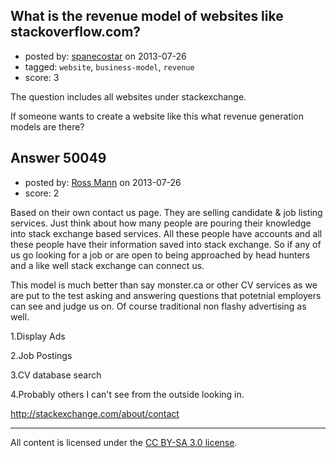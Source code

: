 ## What is the revenue model of websites like stackoverflow.com?

- posted by: [spanecostar](https://stackexchange.com/users/-1/26985-spanecostar) on 2013-07-26
- tagged: `website`, `business-model`, `revenue`
- score: 3

The question includes all websites under stackexchange.

If someone wants to create a website like this what revenue generation models are there?


## Answer 50049

- posted by: [Ross Mann](https://stackexchange.com/users/-1/27113-ross-mann) on 2013-07-26
- score: 2

Based on their own contact us page. They are selling candidate & job listing services. Just think about how many people are pouring their knowledge into stack exchange based services. All these people have accounts and all these people have their information saved into stack exchange. So if any of us go looking for a job or are open to being approached by head hunters and a like well stack exchange can connect us.

This model is much better than say monster.ca or other CV services as we are put to the test asking and answering questions that potetnial employers can see and judge us on. Of course traditional non flashy advertising as well.

1.Display Ads

2.Job Postings

3.CV database search

4.Probably others I can't see from the outside looking in.


http://stackexchange.com/about/contact



---

All content is licensed under the [CC BY-SA 3.0 license](https://creativecommons.org/licenses/by-sa/3.0/).

